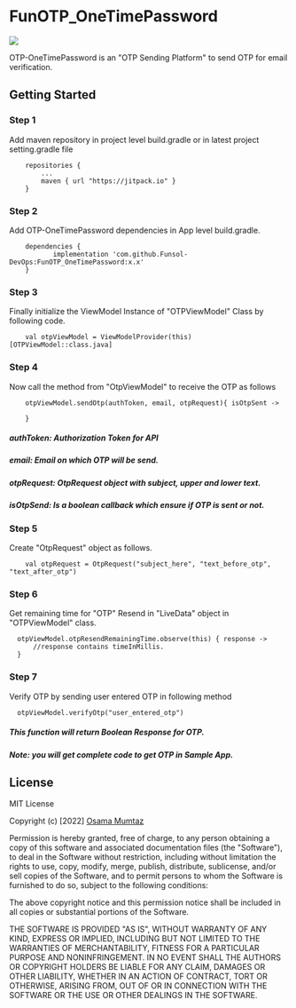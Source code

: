 # FunOTP_OneTimePassword

[![](https://jitpack.io/v/Funsol-DevOps/FunOTP_OneTimePassword.svg)](https://jitpack.io/#Funsol-DevOps/FunOTP_OneTimePassword)

OTP-OneTimePassword is an "OTP Sending Platform" to send OTP for email verification. 

## Getting Started

### Step 1

Add maven repository in project level build.gradle or in latest project setting.gradle file
```
    repositories {
        ...
        maven { url "https://jitpack.io" }
    }
```  


### Step 2

Add OTP-OneTimePassword dependencies in App level build.gradle.
```
    dependencies {
           implementation 'com.github.Funsol-DevOps:FunOTP_OneTimePassword:x.x'
    }
```  


### Step 3

Finally initialize the ViewModel Instance of "OTPViewModel" Class by following code.

```
    val otpViewModel = ViewModelProvider(this)[OTPViewModel::class.java]
```


### Step 4

Now call the method from "OtpViewModel" to receive the OTP as follows

```
    otpViewModel.sendOtp(authToken, email, otpRequest){ isOtpSent ->
    
    }
```
##### authToken: Authorization Token for API
##### email: Email on which OTP will be send.
##### otpRequest: OtpRequest object with subject, upper and lower text.
##### isOtpSend: Is a boolean callback which ensure if OTP is sent or not.

### Step 5

Create "OtpRequest" object as follows.

```
    val otpRequest = OtpRequest("subject_here", "text_before_otp", "text_after_otp")
```


### Step 6
Get remaining time for "OTP" Resend in "LiveData" object in "OTPViewModel" class.
```
  otpViewModel.otpResendRemainingTime.observe(this) { response ->
      //response contains timeInMillis.
  }
```

### Step 7
Verify OTP by sending user entered OTP in following method
```
  otpViewModel.verifyOtp("user_entered_otp")
```
##### This function will return Boolean Response for OTP.

##### Note: you will get complete code to get OTP in Sample App.


## License

MIT License

Copyright (c) [2022] [Osama Mumtaz](https://www.osamamumtaz.com/)


Permission is hereby granted, free of charge, to any person obtaining a copy
of this software and associated documentation files (the "Software"), to deal
in the Software without restriction, including without limitation the rights
to use, copy, modify, merge, publish, distribute, sublicense, and/or sell
copies of the Software, and to permit persons to whom the Software is
furnished to do so, subject to the following conditions:

The above copyright notice and this permission notice shall be included in all
copies or substantial portions of the Software.

THE SOFTWARE IS PROVIDED "AS IS", WITHOUT WARRANTY OF ANY KIND, EXPRESS OR
IMPLIED, INCLUDING BUT NOT LIMITED TO THE WARRANTIES OF MERCHANTABILITY,
FITNESS FOR A PARTICULAR PURPOSE AND NONINFRINGEMENT. IN NO EVENT SHALL THE
AUTHORS OR COPYRIGHT HOLDERS BE LIABLE FOR ANY CLAIM, DAMAGES OR OTHER
LIABILITY, WHETHER IN AN ACTION OF CONTRACT, TORT OR OTHERWISE, ARISING FROM,
OUT OF OR IN CONNECTION WITH THE SOFTWARE OR THE USE OR OTHER DEALINGS IN THE
SOFTWARE.

